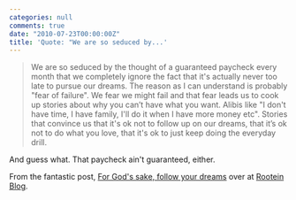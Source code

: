 ```yaml
---
categories: null
comments: true
date: "2010-07-23T00:00:00Z"
title: 'Quote: "We are so seduced by...'
---
```


> We are so seduced by the thought of a guaranteed paycheck every month that
> we completely ignore the fact that it's actually never too late to pursue our dreams.
> The reason as I can understand is probably "fear of failure".  We fear we might fail
> and that fear leads us to cook up stories about why you can’t have what you want.
> Alibis like "I don't have time, I have family, I'll do it when I have more money etc".
> Stories that convince us that it's ok not to follow up on our dreams, that it’s ok
> not to do what you love, that it's ok to just keep doing the everyday drill.

And guess what.  That paycheck ain't guaranteed, either.

From the fantastic post, [For God's sake, follow your dreams](http://blog.rootein.com/2010/04/for-gods-sake-follow-your-dreams.html)
over at [Rootein Blog](http://blog.rootein.com/).
